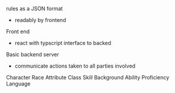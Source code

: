 rules as a JSON format
- readably by frontend

Front end
- react with typscript interface to backed

Basic backend server
- communicate actions taken to all parties involved

Character
    Race
    Attribute
    Class
    Skill
    Background
    Ability
    Proficiency
    Language